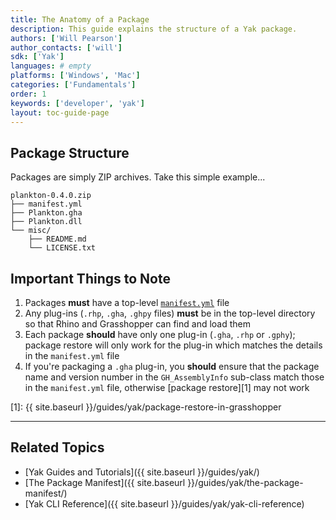 ```yaml
---
title: The Anatomy of a Package
description: This guide explains the structure of a Yak package.
authors: ['Will Pearson']
author_contacts: ['will']
sdk: ['Yak']
languages: # empty
platforms: ['Windows', 'Mac']
categories: ['Fundamentals']
order: 1
keywords: ['developer', 'yak']
layout: toc-guide-page
---
```


## Package Structure

Packages are simply ZIP archives. Take this simple example...

```
plankton-0.4.0.zip
├── manifest.yml
├── Plankton.gha
├── Plankton.dll
└── misc/
    ├── README.md
    └── LICENSE.txt
```

## Important Things to Note

1. Packages **must** have a top-level [`manifest.yml`](manifest.md) file
2. Any plug-ins (`.rhp`, `.gha`, `.ghpy` files) **must** be in the top-level directory
   so that Rhino and Grasshopper can find and load them
2. Each package **should** have only one plug-in (`.gha`, `.rhp` or `.gphy`);
   package restore will only work for the plug-in which matches the details in
   the `manifest.yml` file
4. If you're packaging a `.gha` plug-in, you **should** ensure that the package
   name and version number in the `GH_AssemblyInfo` sub-class match those in the
   `manifest.yml` file, otherwise [package restore][1] may not work

[1]: {{ site.baseurl }}/guides/yak/package-restore-in-grasshopper

---

## Related Topics

- [Yak Guides and Tutorials]({{ site.baseurl }}/guides/yak/)
- [The Package Manifest]({{ site.baseurl }}/guides/yak/the-package-manifest/)
- [Yak CLI Reference]({{ site.baseurl }}/guides/yak/yak-cli-reference)
